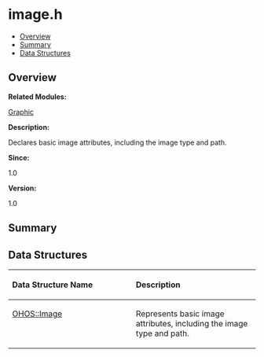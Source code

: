 # image.h<a name="EN-US_TOPIC_0000001055358080"></a>

-   [Overview](#section940307500165627)
-   [Summary](#section493870256165627)
-   [Data Structures](#nested-classes)

## **Overview**<a name="section940307500165627"></a>

**Related Modules:**

[Graphic](graphic.md)

**Description:**

Declares basic image attributes, including the image type and path. 

**Since:**

1.0

**Version:**

1.0

## **Summary**<a name="section493870256165627"></a>

## Data Structures<a name="nested-classes"></a>

<a name="table865697202165627"></a>
<table><thead align="left"><tr id="row2037099014165627"><th class="cellrowborder" valign="top" width="50%" id="mcps1.1.3.1.1"><p id="p1757487008165627"><a name="p1757487008165627"></a><a name="p1757487008165627"></a>Data Structure Name</p>
</th>
<th class="cellrowborder" valign="top" width="50%" id="mcps1.1.3.1.2"><p id="p1235803141165627"><a name="p1235803141165627"></a><a name="p1235803141165627"></a>Description</p>
</th>
</tr>
</thead>
<tbody><tr id="row1881284391165627"><td class="cellrowborder" valign="top" width="50%" headers="mcps1.1.3.1.1 "><p id="p1907059775165627"><a name="p1907059775165627"></a><a name="p1907059775165627"></a><a href="ohos-image.md">OHOS::Image</a></p>
</td>
<td class="cellrowborder" valign="top" width="50%" headers="mcps1.1.3.1.2 "><p id="p1730159432165627"><a name="p1730159432165627"></a><a name="p1730159432165627"></a>Represents basic image attributes, including the image type and path. </p>
</td>
</tr>
</tbody>
</table>

